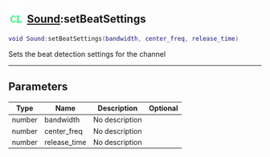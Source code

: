 ## <img src="../../.gitbook/assets/client.png" width="32" height="32" /> [Sound](../sound/README.md):setBeatSettings

```lua
void Sound:setBeatSettings(bandwidth, center_freq, release_time)
```

Sets the beat detection settings for the channel<br>

-----------------
## Parameters

| Type   | Name | Description | Optional |
| ------ | ---- | ----------- | -------: |
| number | bandwidth | No description |  |
| number | center_freq | No description |  |
| number | release_time | No description |  |
